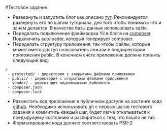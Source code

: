 #Тестовое задание

* Развернуть и запустить блог как описано [тут](http://yiiframework.ru/doc/blog/ru/start.overview). Рекомендуется развернуть его по шагам туториала, для того чтобы понимать что и зачем делается. В качестве базы данных использовать sqlite. 
* Переделать подключение фреймворка Yii в блоге на [composer](https://getcomposer.org/). Подключить autoloader, который генерирует composer. 
* Переделать структуру приложения, так чтобы файлы, которые может иметь доступ пользователь лежали в поддиректории приложения public.
В конечном счёте приложение должно принять следующий вид:
```
/
 - protected/ - директория с закрытыми файлами приложения
 - public/ - директория с открытыми файлами приложения
 - vendor/ - директория подключаемых библиотек
 - composer.json
 - composer.lock
```
* Разместить код приложения в публичном доступе на хостинге кода [github](https://github.com/). Необходимо использовать git с первых шагов тестового задания и коммитить каждый шаг, будет легче откатываться к предыдущему состоянию и разбираться с тем, что пошло не так.
* Форматирование кода должно соответствовать PSR-2
